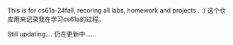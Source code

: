 This is for cs61a-24fall, recoring all labs, homework and projects . :)
这个仓库用来记录我在学习cs61a的过程。

Still updating....
仍在更新中......
